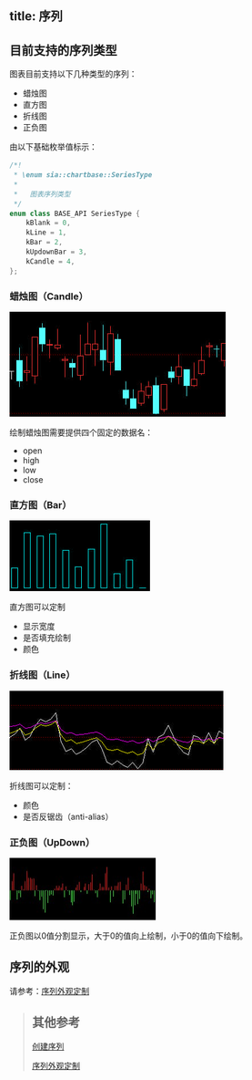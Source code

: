title: 序列
---

## 目前支持的序列类型

图表目前支持以下几种类型的序列：
- 蜡烛图
- 直方图
- 折线图
- 正负图

由以下基础枚举值标示：
```cpp
/*!
 * \enum sia::chartbase::SeriesType
 *
 *   图表序列类型
 */
enum class BASE_API SeriesType {
    kBlank = 0,
    kLine = 1,
    kBar = 2,
    kUpdownBar = 3,
    kCandle = 4,
};
```

### 蜡烛图（Candle）

![candle](./img/candle.jpg)

绘制蜡烛图需要提供四个固定的数据名：
- open
- high
- low
- close
  
### 直方图（Bar）

![candle](./img/bar.jpg)

直方图可以定制
- 显示宽度
- 是否填充绘制
- 颜色

### 折线图（Line）
![candle](./img/line.jpg)

折线图可以定制：
- 颜色
- 是否反锯齿（anti-alias）

### 正负图（UpDown）
![candle](./img/updown.jpg)

正负图以0值分割显示，大于0的值向上绘制，小于0的值向下绘制。


## 序列的外观

请参考：[序列外观定制](style-series.html)


> ## 其他参考
> [创建序列](panel-series.html#添加序列)
>
> [序列外观定制](style-series.html)
